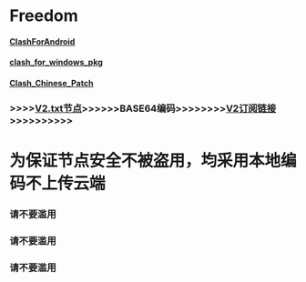 # Freedom
#### [ClashForAndroid](https://github.com/Kr328/ClashForAndroid/releases) 
#### [clash_for_windows_pkg](https://github.com/Fndroid/clash_for_windows_pkg/releases)
#### [Clash_Chinese_Patch](https://github.com/BoyceLig/Clash_Chinese_Patch/releases)
### >>>>[V2.txt节点](https://github.com/KPI0/Freedom/blob/main/V2.txt)>>>>>>BASE64编码>>>>>>>>[V2订阅链接](https://github.com/KPI0/Freedom/blob/main/V2)>>>>>>>>>>
# 为保证节点安全不被盗用，均采用本地编码不上传云端
### 请不要滥用
### 请不要滥用
### 请不要滥用
